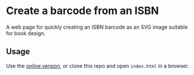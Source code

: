# Create a barcode from an ISBN

A web page for quickly creating an ISBN barcode as an SVG image suitable for book design.

## Usage

Use the [online version](https://arthurattwell.github.io/isbn-barcode/), or clone this repo and open `index.html` in a browser.
